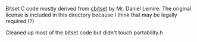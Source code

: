 
Bitset C code mostly derived from [cbitset](https://github.com/lemire/cbitset/) by Mr. Daniel Lemire. The original license is included in this directory because I think that may be legally required (?)

Cleaned up most of the bitset code but didn't touch portability.h

